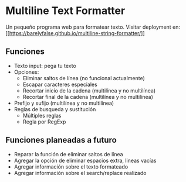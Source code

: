 # Multiline Text Formatter

Un pequeño programa web para formatear texto.
Visitar deployment en: [[https://barelyfalse.github.io/multiline-string-formatter/]]

## Funciones
- Texto input: pega tu texto
- Opciones:
  - Eliminar saltos de línea (no funcional actualmente)
  - Escapar caracteres especiales
  - Recortar inicio de la cadena (multilínea y no multilínea)
  - Recortar final de la cadena (multilínea y no multilínea)
- Prefijo y sufijo (multilínea y no multilínea)
- Reglas de busqueda y sustitución
  - Múltiples reglas
  - Regla por RegExp

## Funciones planeadas a futuro
- Reparar la función de eliminar saltos de línea
- Agregar la opción de eliminar espacios extra, lineas vacías
- Agregar información sobre el texto formateado
- Agregar información sobre el search/replace realizado